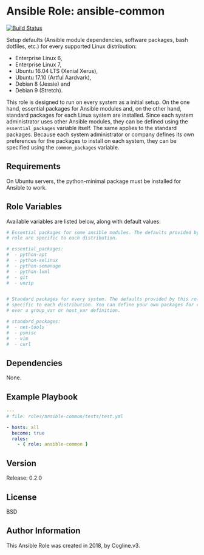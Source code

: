 # Ansible Role: ansible-common

[![Build Status](https://travis-ci.org/coglinev3/ansible-common.svg?branch=master)](https://travis-ci.org/coglinev3/ansible-common)

Setup defaults (Ansible module dependencies, software packages, bash dotfiles, etc.) for every supported Linux distribution:
* Enterprise Linux 6, 
* Enterprise Linux 7, 
* Ubuntu 16.04 LTS (Xenial Xerus),
* Ubuntu 17.10 (Artful Aardvark),
* Debian 8 (Jessie) and
* Debian 9 (Stretch).

This role is designed to run on every system as a initial setup. On the one hand, essential packages for Ansible modules and, on the other hand, standard packages for each Linux system are installed. Since each system administrator uses other Ansible modules, they can be defined using the `essential_packages` variable itself. The same applies to the standard packages. Because each system administrator or company defines its own preferences for the packages to install on each system, they can be specified using the `common_packages` variable.

## Requirements

On Ubuntu servers, the python-minimal package must be installed for Ansible to work.

## Role Variables

Available variables are listed below, along with default values:

```yml
# Essential packages for some ansible modules. The defaults provided by this
# role are specific to each distribution.

# essential_packages:
#  - python-apt
#  - python-selinux
#  - python-semanage
#  - python-lxml
#  - git
#  - unzip


# Standard packages for every system. The defaults provided by this role are
# specific to each distribution. You can define your own packages for example
# over a group_var or host_var definition.

# standard_packages:
#  - net-tools
#  - psmisc
#  - vim
#  - curl
```

## Dependencies

None.

## Example Playbook

```yml
---
# file: roles/ansible-common/tests/test.yml

- hosts: all
  become: true
  roles:
    - { role: ansible-common }
```

## Version

Release: 0.2.0

## License

BSD

## Author Information

This Ansible Role was created in 2018, by Cogline.v3.

